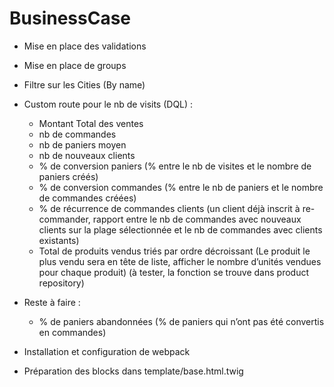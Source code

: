 # BusinessCase
- Mise en place des validations
- Mise en place de groups
- Filtre sur les Cities (By name)
- Custom route pour le nb de visits (DQL) :
    + Montant Total des ventes
    + nb de commandes
    + nb de paniers moyen
    + nb de nouveaux clients
    + % de conversion paniers (% entre le nb de visites et le nombre de paniers créés)
    + % de conversion commandes (% entre le nb de paniers et le nombre de
    commandes créées)
    + % de récurrence de commandes clients (un client déjà inscrit à re-commander,
rapport entre le nb de commandes avec nouveaux clients sur la plage
sélectionnée et le nb de commandes avec clients existants)
    + Total de produits vendus triés par ordre décroissant (Le produit le plus vendu
    sera en tête de liste, afficher le nombre d’unités vendues pour chaque produit) (à tester, la fonction se trouve dans product repository)

- Reste à faire :
    - % de paniers abandonnées (% de paniers qui n’ont pas été convertis en
commandes)
    
- Installation et configuration de webpack
- Préparation des blocks dans template/base.html.twig